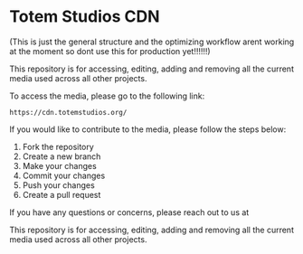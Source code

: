 # Totem Studios CDN

(This is just the general structure and the optimizing workflow arent working at the moment so dont use this for production yet!!!!!!)

This repository is for accessing, editing, adding and removing all the current media used across all other projects.

To access the media, please go to the following link:

```
https://cdn.totemstudios.org/
```

If you would like to contribute to the media, please follow the steps below:

1. Fork the repository
2. Create a new branch
3. Make your changes
4. Commit your changes
5. Push your changes
6. Create a pull request

If you have any questions or concerns, please reach out to us at

This repository is for accessing, editing, adding and removing all the current media used across all other projects.
